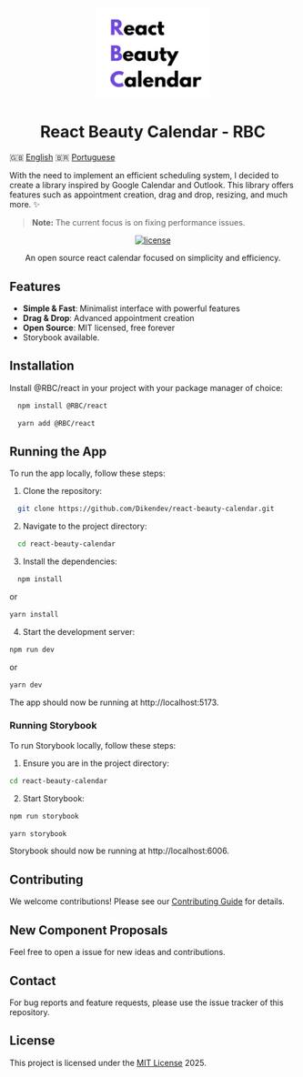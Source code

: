 <p align="center">
  <a href="/">
    <img src="public/logo.png" alt="Kaneo's logo" width="200" />
  </a>
</p>

<h1 align="center">React Beauty Calendar - RBC </h1> 

<div>

🇬🇧 [English](README.md)
🇧🇷 [Portuguese](README-PT.md)

</div>

With the need to implement an efficient scheduling system, I decided to create a library inspired by Google Calendar and Outlook. This library offers features such as appointment creation, drag and drop, resizing, and much more. ✨

> **Note:** The current focus is on fixing performance issues.

<div align="center">

[![license](https://img.shields.io/badge/license-MIT-blue.svg)](LICENSE)

</div>

<p align="center">An open source react calendar focused on simplicity and efficiency.</p>

## Features

- **Simple & Fast**: Minimalist interface with powerful features
- **Drag & Drop**: Advanced appointment creation
- **Open Source**: MIT licensed, free forever
- Storybook available.

## Installation
Install @RBC/react in your project with your package manager of choice:

```sh
  npm install @RBC/react
```

```sh
  yarn add @RBC/react
```

## Running the App

To run the app locally, follow these steps:

1. Clone the repository:

```sh
  git clone https://github.com/Dikendev/react-beauty-calendar.git
```

2. Navigate to the project directory:

```sh
  cd react-beauty-calendar
```

3. Install the dependencies:

```sh
  npm install
```
or
```sh
yarn install
```
4. Start the development server:

```sh
npm run dev
```

or

```sh
yarn dev
```

The app should now be running at http://localhost:5173.

### Running Storybook

To run Storybook locally, follow these steps:

1. Ensure you are in the project directory:

```sh
cd react-beauty-calendar
```

2. Start Storybook:

```sh
npm run storybook
```

```sh
yarn storybook
```
Storybook should now be running at http://localhost:6006.

## Contributing

We welcome contributions! Please see our [Contributing Guide](CONTRIBUTING.md) for details.

## New Component Proposals

Feel free to open a issue for new ideas and contributions.

## Contact
  
For bug reports and feature requests, please use the issue tracker of this repository.

## License

This project is licensed under the [MIT License](LICENSE) 2025.
